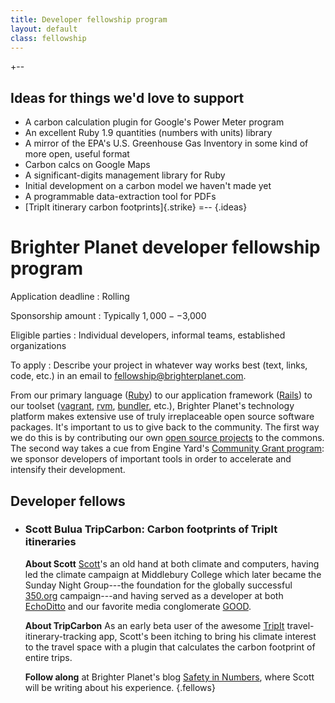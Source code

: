 ```yaml
---
title: Developer fellowship program
layout: default
class: fellowship
---
```


+--
## Ideas for things we'd love to support

* A carbon calculation plugin for Google's Power Meter program
* An excellent Ruby 1.9 quantities (numbers with units) library
* A mirror of the EPA's U.S. Greenhouse Gas Inventory in some kind of more open, useful format
* Carbon calcs on Google Maps
* A significant-digits management library for Ruby
* Initial development on a carbon model we haven't made yet
* A programmable data-extraction tool for PDFs
* [TripIt itinerary carbon footprints]{.strike}
=--
{.ideas}

# Brighter Planet developer fellowship program #

Application deadline
: Rolling

Sponsorship amount
: Typically $1,000--$3,000

Eligible parties
: Individual developers, informal teams, established organizations

To apply
: Describe your project in whatever way works best (text, links, code, etc.) in an email to fellowship@brighterplanet.com.

From our primary language ([Ruby](http://ruby-lang.org)) to our application framework ([Rails](http://rubyonrails.org)) to our toolset ([vagrant](http://vagrantup.com), [rvm](http://rvm.beginrescueend.com/), [bundler](http://gembundler.com/), etc.), Brighter Planet's technology platform makes extensive use of truly irreplaceable open source software packages. It's important to us to give back to the community. The first way we do this is by contributing our own [open source projects](/projects.html) to the commons. The second way takes a cue from Engine Yard's [Community Grant program](http://www.engineyard.com/blog/2010/mitchell-hashimoto-joins-engine-yard-oss-community-grant-program/): we sponsor developers of important tools in order to accelerate and intensify their development.

## Developer fellows ##

*  ### Scott Bulua <span>TripCarbon: Carbon footprints of TripIt itineraries</span> ###

   **About Scott** [Scott](http://twitter.com/#!/iamscott)'s an old hand at both climate and computers, having led the climate campaign at Middlebury College which later became the Sunday Night Group---the foundation for the globally successful [350.org](http://350.org) campaign---and having served as a developer at both [EchoDitto](http://echoditto.com) and our favorite media conglomerate [GOOD](http://good.is).
   
   **About TripCarbon** As an early beta user of the awesome [TripIt](http://tripit.com) travel-itinerary-tracking app, Scott's been itching to bring his climate interest to the travel space with a plugin that calculates the carbon footprint of entire trips.
   
   **Follow along** at Brighter Planet's blog [Safety in Numbers](http://numbers.brighterplanet.com), where Scott will be writing about his experience.
{.fellows}
